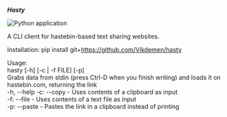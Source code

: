 ***Hasty***

![Python application](https://github.com/Vikdemen/hasty/workflows/Python%20application/badge.svg)

A CLI client for hastebin-based text sharing websites.

Installation: pip install git+https://github.com/Vikdemen/hasty

Usage:\
hasty [-h] [-c | -f FILE] [-p]\
Grabs data from stdin (press Ctrl-D when you finish writing) and loads it on hastebin.com, returning the link\
-h, --help
-c: --copy - Uses contents of a clipboard as input\
-f: --file - Uses contents of a text file as input\
-p: --paste - Pastes the link in a clipboard instead of printing
